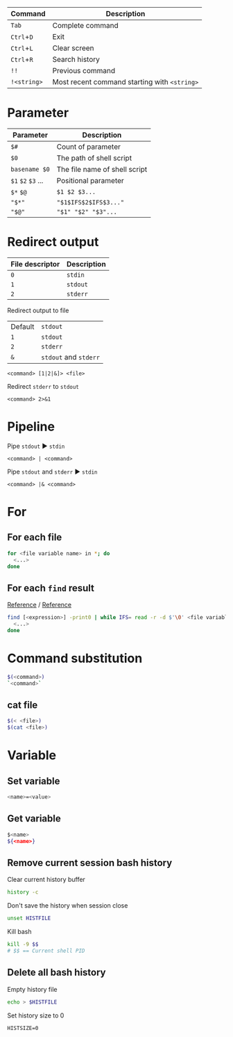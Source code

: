 | Command | Description |
| --- | --- |
| `Tab` | Complete command |
| `Ctrl`+`D` | Exit |
| `Ctrl`+`L` | Clear screen |
| `Ctrl`+`R` | Search history |
| `!!` | Previous command |
| `!<string>` | Most recent command starting with `<string>` |


# Parameter

| Parameter | Description |
| --- | --- |
| `$#` | Count of parameter |
| `$0` | The path of shell script |
| `basename $0` | The file name of shell script |
| `$1` `$2` `$3` ... | Positional parameter |
| `$*` `$@` | `$1 $2 $3...` |
| `"$*"` | `"$1$IFS$2$IFS$3..."` |
| `"$@"` | `"$1" "$2" "$3"...` |


# Redirect output

| File descriptor | Description |
| - | - |
| `0` | `stdin` |
| `1` | `stdout` |
| `2` | `stderr` |

Redirect output to file

|  |  |
| - | - |
| Default | `stdout` |
| `1` | `stdout` |
| `2` | `stderr` |
| `&` | `stdout` and `stderr` |

```
<command> [1|2|&]> <file>
```

Redirect `stderr` to `stdout`

```
<command> 2>&1
```

# Pipeline

Pipe `stdout` ▶ `stdin`

```
<command> | <command>
```

Pipe `stdout` and `stderr` ▶ `stdin`

```
<command> |& <command>
```

# For

## For each file

```sh
for <file variable name> in *; do
  <...>
done
```


## For each `find` result

[Reference](https://stackoverflow.com/a/15066129) / [Reference](https://stackoverflow.com/a/9612232/1877620)
```sh
find [<expression>] -print0 | while IFS= read -r -d $'\0' <file variable name>; do
  <...>
done
```

# Command substitution

```sh
$(<command>)
`<command>`
```

## cat file

```sh
$(< <file>)
$(cat <file>)
```

# Variable

## Set variable
```sh
<name>=<value>
```

## Get variable
```sh
$<name>
${<name>}
```

## Remove current session bash history

Clear current history buffer
```sh
history -c
```

Don't save the history when session close
```sh
unset HISTFILE
```

Kill bash
```sh
kill -9 $$
# $$ == Current shell PID
```

## Delete all bash history

Empty history file
```sh
echo > $HISTFILE
```

Set history size to 0
```
HISTSIZE=0
```
